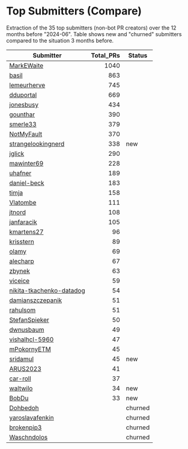 # Top Submitters (Compare)

Extraction of the 35 top submitters (non-bot PR creators) 
over the 12 months before "2024-06".
Table shows new and "churned" submitters compared 
to the situation 3 months before.


| Submitter                | Total_PRs | Status  |
| ------------------------ | --------: | ------- |
| [MarkEWaite](plot/MarkEWaite.png) |      1040 |         |
| [basil](plot/basil.png) |       863 |         |
| [lemeurherve](plot/lemeurherve.png) |       745 |         |
| [dduportal](plot/dduportal.png) |       669 |         |
| [jonesbusy](plot/jonesbusy.png) |       434 |         |
| [gounthar](plot/gounthar.png) |       390 |         |
| [smerle33](plot/smerle33.png) |       379 |         |
| [NotMyFault](plot/NotMyFault.png) |       370 |         |
| [strangelookingnerd](plot/strangelookingnerd.png) |       338 | new     |
| [jglick](plot/jglick.png) |       290 |         |
| [mawinter69](plot/mawinter69.png) |       228 |         |
| [uhafner](plot/uhafner.png) |       189 |         |
| [daniel-beck](plot/daniel-beck.png) |       183 |         |
| [timja](plot/timja.png) |       158 |         |
| [Vlatombe](plot/Vlatombe.png) |       111 |         |
| [jtnord](plot/jtnord.png) |       108 |         |
| [janfaracik](plot/janfaracik.png) |       105 |         |
| [kmartens27](plot/kmartens27.png) |        96 |         |
| [krisstern](plot/krisstern.png) |        89 |         |
| [olamy](plot/olamy.png) |        69 |         |
| [alecharp](plot/alecharp.png) |        67 |         |
| [zbynek](plot/zbynek.png) |        63 |         |
| [viceice](plot/viceice.png) |        59 |         |
| [nikita-tkachenko-datadog](plot/nikita-tkachenko-datadog.png) |        54 |         |
| [damianszczepanik](plot/damianszczepanik.png) |        51 |         |
| [rahulsom](plot/rahulsom.png) |        51 |         |
| [StefanSpieker](plot/StefanSpieker.png) |        50 |         |
| [dwnusbaum](plot/dwnusbaum.png) |        49 |         |
| [vishalhcl-5960](plot/vishalhcl-5960.png) |        47 |         |
| [mPokornyETM](plot/mPokornyETM.png) |        45 |         |
| [sridamul](plot/sridamul.png) |        45 | new     |
| [ARUS2023](plot/ARUS2023.png) |        41 |         |
| [car-roll](plot/car-roll.png) |        37 |         |
| [waltwilo](plot/waltwilo.png) |        34 | new     |
| [BobDu](plot/BobDu.png) |        33 | new     |
| [Dohbedoh](plot/Dohbedoh.png) |           | churned |
| [yaroslavafenkin](plot/yaroslavafenkin.png) |           | churned |
| [brokenpip3](plot/brokenpip3.png) |           | churned |
| [Waschndolos](plot/Waschndolos.png) |           | churned |

